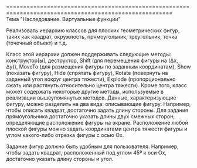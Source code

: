=======================================================================================================                       
Тема "Наследование. Виртуальные функции"               

Реализовать иерархию классов для плоских геометрических фигур, таких как квадрат, окружность, прямоугольник, треугольник, точка (точечный объект) и т.д.

Класс этой  иерархии должен поддерживать следующие методы: конструктор[ы], деструктор, Shift (для перемещения фигуры на (Δx, Δy)), MoveTo (для размещения фигуры по заданным координатам), Show (показать фигуру), Hide (спрятать фигуру), Rotate (повернуть на заданный угол вокруг центра тяжести), Explode (пропорционально сжать или растянуть относительно центра тяжести). Кроме того, класс может содержать некоторые другие методы, используемые в реализации вышеупомянутых методов.
Данные, характеризующие фигуру, можно разделить на два вида:
описывающие фигуру. Например, чтобы описать квадрат, достаточно задать длину   стороны. Для задания прямоугольника достаточно указать длины двух смежных сторон;
определяющие расположение фигуры на экране. Расположение любой плоской фигуры можно задать координатами центра тяжести фигуры и углом какого-либо отрезка фигуры с осью Ox.

Задание фигур должно быть удобным для пользователя. Например, чтобы задать квадрат, расположенный под углом 45º к оси Ox, достаточно указать длину стороны и угол.